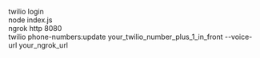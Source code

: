 twilio login      
node index.js      
ngrok http 8080     
twilio phone-numbers:update your_twilio_number_plus_1_in_front --voice-url your_ngrok_url     
